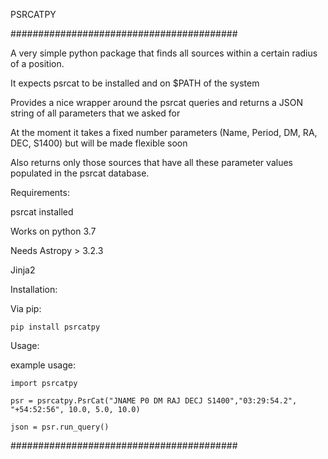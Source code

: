 PSRCATPY

#########################################

A very simple python package that finds all sources within a certain radius of a position.

It expects psrcat to be installed and on $PATH of the system

Provides a nice wrapper around the psrcat queries and returns a JSON string of all parameters that we asked for

At the moment it takes a fixed number parameters (Name, Period, DM, RA, DEC, S1400) but will be made flexible soon

Also returns only those sources that have all these parameter values populated in the psrcat database.

Requirements:

psrcat installed

Works on python 3.7

Needs Astropy > 3.2.3

Jinja2

Installation:

Via pip:

`pip install psrcatpy`

Usage:

example usage:

`import psrcatpy`

`psr = psrcatpy.PsrCat("JNAME P0 DM RAJ DECJ S1400","03:29:54.2", "+54:52:56", 10.0, 5.0, 10.0)`

`json = psr.run_query()`

#########################################

